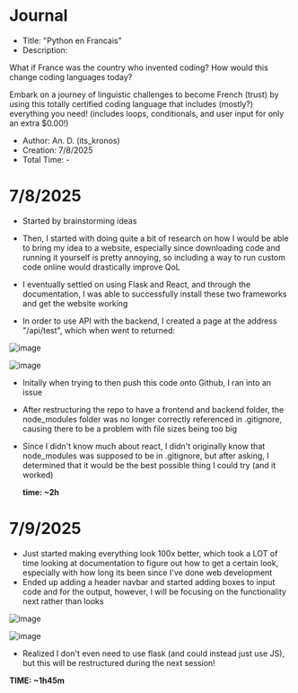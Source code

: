 # Journal

- Title: "Python en Francais"
- Description:

What if France was the country who invented coding? How would this change coding languages today?

Embark on a journey of linguistic challenges to become French (trust) by using this totally certified coding language that includes (mostly?) everything you need! (includes loops, conditionals, and user input for only an extra $0.00!)

- Author: An. D. (its_kronos)
- Creation: 7/8/2025
- Total Time: - 

# 7/8/2025

- Started by brainstorming ideas
- Then, I started with doing quite a bit of research on how I would be able to bring my idea to a website, especially since downloading code and running it yourself is pretty annoying,
so including a way to run custom code online would drastically improve QoL

- I eventually settled on using Flask and React, and through the documentation, I was able to successfully install these two frameworks and get the website working
- In order to use API with the backend, I created a page at the address "/api/test", which when went to returned:

![image](https://github.com/user-attachments/assets/e33eb582-ae8d-455b-97ce-dcf5906ff6ae)

![image](https://github.com/user-attachments/assets/c3e22d18-707f-4bf2-8edd-bcde3c9f1451)

- Initally when trying to then push this code onto Github, I ran into an issue
- After restructuring the repo to have a frontend and backend folder, the node_modules folder was no longer correctly referenced in .gitignore, causing there to be a problem with file sizes being too big
- Since I didn't know much about react, I didn't originally know that node_modules was supposed to be in .gitignore, but after asking, I determined that it would be the best possible thing I could try (and it worked)


  **time: ~2h**

# 7/9/2025

- Just started making everything look 100x better, which took a LOT of time looking at documentation to figure out how to get a certain look, especially with how long its been since I've done web development
- Ended up adding a header navbar and started adding boxes to input code and for the output, however, I will be focusing on the functionality next rather than looks

![image](https://github.com/user-attachments/assets/9ae865dd-7496-4e38-99b5-28fdd8747748)

![image](https://github.com/user-attachments/assets/ff0b4b17-6725-4b69-892e-1b3ce1e5edf7)


- Realized I don't even need to use flask (and could instead just use JS), but this will be restructured during the next session!

**TIME: ~1h45m**


